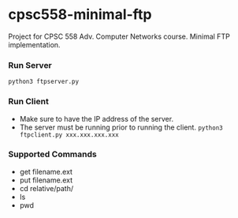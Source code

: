 # cpsc558-minimal-ftp
Project for CPSC 558 Adv. Computer Networks course. Minimal FTP implementation.

### Run Server
`python3 ftpserver.py`

### Run Client
* Make sure to have the IP address of the server.
* The server must be running prior to running the client.
`python3 ftpclient.py xxx.xxx.xxx.xxx`

### Supported Commands
* get filename.ext
* put filename.ext
* cd relative/path/
* ls
* pwd
